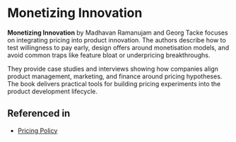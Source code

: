 # Monetizing Innovation

**Monetizing Innovation** by Madhavan Ramanujam and Georg Tacke focuses on integrating pricing into product innovation. The authors describe how to test willingness to pay early, design offers around monetisation models, and avoid common traps like feature bloat or underpricing breakthroughs.

They provide case studies and interviews showing how companies align product management, marketing, and finance around pricing hypotheses. The book delivers practical tools for building pricing experiments into the product development lifecycle.

## Referenced in

- [Pricing Policy](/strategies/markets/pricing-policy)
